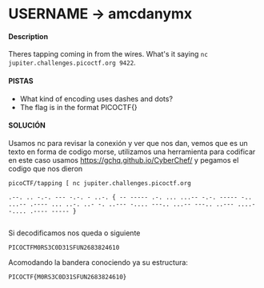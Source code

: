 # USERNAME -> amcdanymx

#### Description

Theres tapping coming in from the wires. What's it saying `nc jupiter.challenges.picoctf.org 9422`.


#### PISTAS
- What kind of encoding uses dashes and dots?
- The flag is in the format PICOCTF{}

#### SOLUCIÓN

Usamos nc para revisar la conexión y ver que nos dan, vemos que es un texto en forma de codigo morse, utilizamos una herramienta para codificar en este caso usamos https://gchq.github.io/CyberChef/ y pegamos el codigo que nos dieron


```
picoCTF/tapping [ nc jupiter.challenges.picoctf.org 

.--. .. -.-. --- -.-. - ..-. { -- ----- .-. ... ...-- -.-. ----- -.. ...-- .---- ... ..-. ..- -. ..--- -.... ---.. ...-- ---.. ..--- ....- -.... .---- ----- }


```

Si decodificamos nos queda o siguiente
```
PICOCTFM0RS3C0D31SFUN2683824610

```
Acomodando la bandera conociendo ya su estructura:

```
PICOCTF{M0RS3C0D31SFUN2683824610}
```

